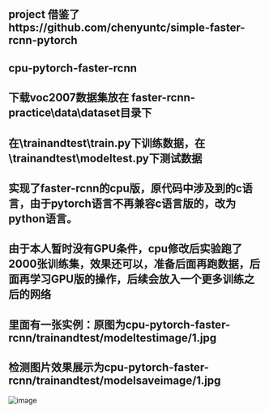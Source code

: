 ## project 借鉴了https://github.com/chenyuntc/simple-faster-rcnn-pytorch
## cpu-pytorch-faster-rcnn
## 下载voc2007数据集放在 faster-rcnn-practice\data\dataset目录下
## 在\trainandtest\train.py下训练数据，在\trainandtest\modeltest.py下测试数据
## 实现了faster-rcnn的cpu版，原代码中涉及到的c语言，由于pytorch语言不再兼容c语言版的，改为python语言。
## 由于本人暂时没有GPU条件，cpu修改后实验跑了2000张训练集，效果还可以，准备后面再跑数据，后面再学习GPU版的操作，后续会放入一个更多训练之后的网络
## 里面有一张实例：原图为cpu-pytorch-faster-rcnn/trainandtest/modeltestimage/1.jpg
## 检测图片效果展示为cpu-pytorch-faster-rcnn/trainandtest/modelsaveimage/1.jpg
![image](https://github.com/Yaoxipeng-coder/cpu-pytorch-faster-rcnn/blob/master/trainandtest/modelsaveimage/1.jpg)
